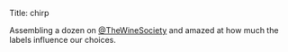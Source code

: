 Title: chirp

Assembling a dozen on <a href="http://twitter.com/TheWineSociety">@TheWineSociety</a> and amazed at how much the labels influence our choices.
